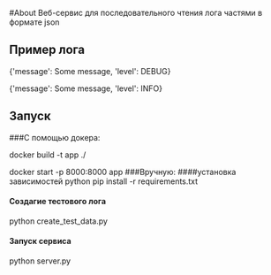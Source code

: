 #About
Веб-сервис для последовательного чтения лога частями в формате json
## Пример лога
{'message': Some message, 'level': DEBUG}

{'message': Some message, 'level': INFO}

## Запуск
###С помощью докера:

docker build -t app ./

docker start -p 8000:8000 app
###Вручную:
####установка зависимостей
python pip install -r requirements.txt
#### Создагие тестового лога
python create_test_data.py
#### Запуск сервиса
python server.py